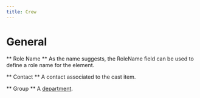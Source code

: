 ```yaml
---
title: Crew
---
```


# General

** Role Name ** As the name suggests, the RoleName field can be used to define a role name for the element.

** Contact ** A contact associated to the cast item.

** Group ** A [department](02_departments.md).
